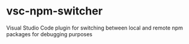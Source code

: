 # vsc-npm-switcher
Visual Studio Code plugin for switching between local and remote npm packages for debugging purposes
